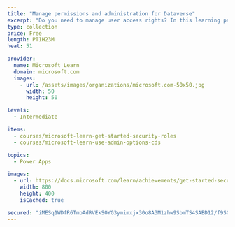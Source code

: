 ```yaml
---
title: "Manage permissions and administration for Dataverse"
excerpt: "Do you need to manage user access rights? In this learning path, you will learn how to manage permissions associated with environments and entities.  You will also learn about different administrative portals and how to access each."
type: collection
price: Free
length: PT1H23M
heat: 51

provider:
  name: Microsoft Learn
  domain: microsoft.com
  images:
    - url: /assets/images/organizations/microsoft.com-50x50.jpg
      width: 50
      height: 50

levels:
  - Intermediate

items:
  - courses/microsoft-learn-get-started-security-roles
  - courses/microsoft-learn-use-admin-options-cds

topics:
  - Power Apps

images:
  - url: https://docs.microsoft.com/learn/achievements/get-started-security-roles-social.png
    width: 800
    height: 400
    isCached: true

secured: "iMESq1WDfR6TmbAdRVEkSOYG3ymimxjx30o8A3M1zhw9SbmTS4SABD12/f9SGsEMctg/P4MRenRk+EBlYN6S3EJITDmxzzBjchlbmrmE0g6mzbIXUYP8APpNCGrbGDM8CLQXdq0cOMYyODarG10HtuaHSyEYa5Uxbd+F1NwWTbcRmOWk36OfNA1RysUwN/ddsWDGa9H8iIvxLjh0fH4yBcX50aXmjkbvyL7BdJpio5hfMMOZIVs5WWIURG+LwpwhXPOB5/L+WKAfyKBC1Qu7itlVVGFnPR6Us++EF88mNX5uON8fqknzZWGZwZS2q/QBr4q4ez8zNFIJKUJGcfSVdn6+KaoABnFYObAVkUyhbb4=;JClP5E0EA80smyZsqrgTaA=="
---
```


